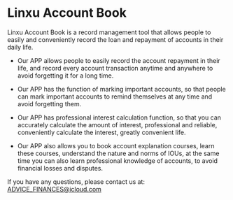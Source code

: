 # Linxu Account Book

Linxu Account Book is a record management tool that allows people to easily and conveniently record the loan and repayment of accounts in their daily life.

- Our APP allows people to easily record the account repayment in their life, and record every account transaction anytime and anywhere to avoid forgetting it for a long time.

- Our APP has the function of marking important accounts, so that people can mark important accounts to remind themselves at any time and avoid forgetting them.

- Our APP has professional interest calculation function, so that you can accurately calculate the amount of interest, professional and reliable, conveniently calculate the interest, greatly convenient life.

- Our APP also allows you to book account explanation courses, learn these courses, understand the nature and norms of IOUs, at the same time you can also learn professional knowledge of accounts, to avoid financial losses and disputes.

If you have any questions, please contact us at: ADVICE_FINANCES@icloud.com
